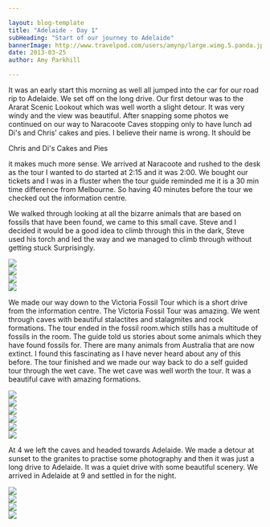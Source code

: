 ```yaml
---

layout: blog-template
title: "Adelaide - Day 1"
subHeading: "Start of our journey to Adelaide"
bannerImage: http://www.travelpod.com/users/amynp/large.wimg.5.panda.jpg
date: 2013-03-25
author: Amy Parkhill

---
```

It was an early start this morning as well all jumped into the car for our road rip to Adelaide. We set off on the long drive. Our first detour was to the Ararat Scenic Lookout which was well worth a slight detour. It was very windy and the view was beautiful. After snapping some photos  we continued on our way to Naracoote Caves stopping only to have lunch ad Di's and Chris' cakes and pies. I believe their name is wrong. It should be 

Chris and Di's
Cakes and Pies

it makes much more sense. We arrived at Naracoote and rushed to the desk as the tour I wanted to do started at 2:15 and it was 2:00. We bought our tickets and I was in a fluster when the tour guide reminded me it is a 30 min time difference from Melbourne. So having 40 minutes before the tour we checked out the information centre.

We walked through looking at all the bizarre animals that are based on fossils that have been found, we came to this small cave. Steve and I decided it would be a good idea to climb through this in the dark, Steve used his torch and led the way and we managed to climb through without getting stuck Surprisingly.

<div class="center-image"><img src="http://images.travelpod.com/users/amynp/5.1367148264.steve-in-the-small-tunnel.jpg" /></div>
<div class="center-image"><img src="http://images.travelpod.com/users/amynp/5.1367148264.anth-being-eaten-by-the-largest-known-marsupia.jpg" /></div>
<div class="center-image"><img src="http://images.travelpod.com/users/amynp/5.1367148264.walking-into-victoria-fossil-cave.jpg" /></div>
<div class="center-image"><img src="http://images.travelpod.com/users/amynp/5.1367148264.victoria-fossil-cave-stactites.jpg" /></div>

We made our way down to the Victoria Fossil Tour which is a short drive from the information centre. The Victoria Fossil Tour was amazing. We went through caves with beautiful stalactites and stalagmites and rock formations. The tour ended in the fossil room.which stills has a multitude of fossils in the room. The guide told us stories about some animals which they have found fossils for. There are many animals from Australia that are now extinct. I found this fascinating as I have never heard about any of this before. The tour finished and we made our way back to do a self guided tour through the wet cave. The wet cave was well worth the tour. It was a beautiful cave with amazing formations. 

<div class="center-image"><img src="http://images.travelpod.com/users/amynp/5.1367148264.steve-with-glowing-rock.jpg" /></div>
<div class="center-image"><img src="http://images.travelpod.com/users/amynp/5.1367148264.anth-with-glowing-rock.jpg" /></div>
<div class="center-image"><img src="http://images.travelpod.com/users/amynp/5.1367148264.me-with-glowing-rock.jpg" /></div>
<div class="center-image"><img src="http://images.travelpod.com/users/amynp/5.1367148264.2-victoria-fossil-cave.jpg" /></div>
<div class="center-image"><img src="http://images.travelpod.com/users/amynp/5.1367148264.skeleton-of-an-extict-animal.jpg" /></div>
<div class="center-image"><img src="http://images.travelpod.com/users/amynp/5.1367148264.in-front-of-wet-cave.jpg" /></div>

At 4 we left the caves and headed towards Adelaide. We made a detour at sunset to the granites to practise some photography and then it was just a long drive to Adelaide. It was a quiet drive with some beautiful scenery. We arrived in Adelaide at 9 and settled in for the night.

<div class="center-image"><img src="http://images.travelpod.com/users/amynp/5.1367148264.sunset-at-the-granites.jpg" /></div>
<div class="center-image"><img src="http://images.travelpod.com/users/amynp/5.1367148264.1-sunset-at-the-granites.jpg" /></div>
<div class="center-image"><img src="http://images.travelpod.com/users/amynp/5.1367148264.our-silloutes.jpg" /></div>
<div class="center-image"><img src="http://images.travelpod.com/users/amynp/5.1367148264.pretty-much-sums-us-up.jpg" /></div>